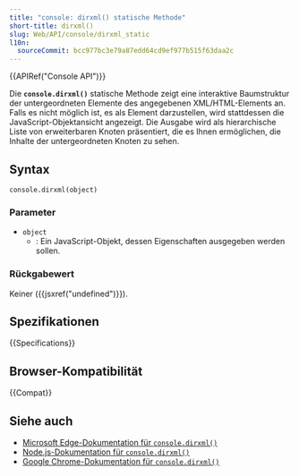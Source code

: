 ```yaml
---
title: "console: dirxml() statische Methode"
short-title: dirxml()
slug: Web/API/console/dirxml_static
l10n:
  sourceCommit: bcc977bc3e79a87edd64cd9ef977b515f63daa2c
---
```


{{APIRef("Console API")}}

Die **`console.dirxml()`** statische Methode zeigt eine interaktive Baumstruktur der untergeordneten Elemente des angegebenen XML/HTML-Elements an. Falls es nicht möglich ist, es als Element darzustellen, wird stattdessen die JavaScript-Objektansicht angezeigt. Die Ausgabe wird als hierarchische Liste von erweiterbaren Knoten präsentiert, die es Ihnen ermöglichen, die Inhalte der untergeordneten Knoten zu sehen.

## Syntax

```js-nolint
console.dirxml(object)
```

### Parameter

- `object`
  - : Ein JavaScript-Objekt, dessen Eigenschaften ausgegeben werden sollen.

### Rückgabewert

Keiner ({{jsxref("undefined")}}).

## Spezifikationen

{{Specifications}}

## Browser-Kompatibilität

{{Compat}}

## Siehe auch

- [Microsoft Edge-Dokumentation für `console.dirxml()`](https://learn.microsoft.com/en-us/microsoft-edge/devtools/console/api#dirxml)
- [Node.js-Dokumentation für `console.dirxml()`](https://nodejs.org/docs/latest/api/console.html#consoledirxmldata)
- [Google Chrome-Dokumentation für `console.dirxml()`](https://developer.chrome.com/docs/devtools/console/api/#dirxml)
